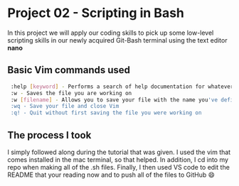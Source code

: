 # Project 02 - Scripting in Bash
In this project we will apply our coding skills to pick up some low-level scripting skills in our newly acquired Git-Bash terminal using the text editor **nano**

## Basic Vim commands used
```bash
 :help [keyword] - Performs a search of help documentation for whatever keyword you enter
 :w - Saves the file you are working on
 :w [filename] - Allows you to save your file with the name you've defined
 :wq - Save your file and close Vim
 :q! - Quit without first saving the file you were working on

```
## The process I took
I simply followed along during the tutorial that was given. I used the vim that comes installed in the mac terminal, so that helped. In addition, I cd into my repo when making all of the .sh files. Finally, I then used VS code to edit the README that your reading now and to push all of the files to GitHub 😄